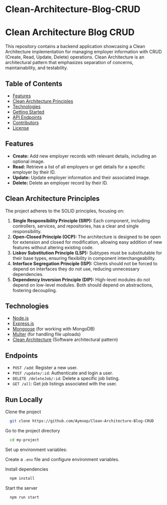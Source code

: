 # Clean-Architecture-Blog-CRUD
  # Clean Architecture Blog CRUD
  
This repository contains a backend application showcasing a Clean Architecture implementation for managing employer information with CRUD (Create, Read, Update, Delete) operations. Clean Architecture is an architectural pattern that emphasizes separation of concerns, maintainability, and testability.

## Table of Contents
- [Features](#features)
- [Clean Architecture Principles](#clean-architecture-principles)
- [Technologies](#technologies)
- [Getting Started](#getting-started)
- [API Endpoints](#api-endpoints)
- [Contributors](#contributors)
- [License](#license)

## Features
- **Create:** Add new employer records with relevant details, including an optional image.
- **Read:** Retrieve a list of all employers or get details for a specific employer by their ID.
- **Update:** Update employer information and their associated image.
- **Delete:** Delete an employer record by their ID.

## Clean Architecture Principles
The project adheres to the SOLID principles, focusing on:
1. **Single Responsibility Principle (SRP):** Each component, including controllers, services, and repositories, has a clear and single responsibility.
2. **Open-Closed Principle (OCP):** The architecture is designed to be open for extension and closed for modification, allowing easy addition of new features without altering existing code.
3. **Liskov Substitution Principle (LSP):** Subtypes must be substitutable for their base types, ensuring flexibility in component interchangeability.
4. **Interface Segregation Principle (ISP):** Clients should not be forced to depend on interfaces they do not use, reducing unnecessary dependencies.
5. **Dependency Inversion Principle (DIP):** High-level modules do not depend on low-level modules. Both should depend on abstractions, fostering decoupling.

## Technologies
- [Node.js](https://nodejs.org/)
- [Express.js](https://expressjs.com/)
- [Mongoose](https://mongoosejs.com/) (for working with MongoDB)
- [Multer](https://www.npmjs.com/package/multer) (for handling file uploads)
- [Clean Architecture](https://blog.cleancoder.com/uncle-bob/2012/08/13/the-clean-architecture.html) (Software architectural pattern)

## Endpoints

  - `POST /add`: Register a new user.
  - `POST /update/:id`: Authenticate and login a user.
  - `DELETE /deleteJob/:id`: Delete a specific job listing.
  - `GET /all`: Get job listings associated with the user.



## Run Locally

Clone the project

```bash
  git clone https://github.com/Aymsep/Clean-Architecture-Blog-CRUD
```

Go to the project directory

```bash
  cd my-project
```

Set up environment variables:

Create a `.env` file and configure environment variables.


Install dependencies

```bash
  npm install
```

Start the server

```bash
  npm run start
```

